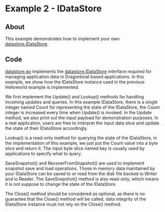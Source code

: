# Example 2 - IDataStore #

## About ##
This example demonstrates how to implement your own [datastore.IDataStore](https://godoc.org/github.com/lni/dragonboat/datastore#IDataStore). 

## Code ##
[datastore.go](datastore.go) implements the [datastore.IDataStore](https://godoc.org/github.com/lni/dragonboat/datastore#IDataStore) interface required for managing application data in Dragonboat based applications. In this example, we show how the IDataStore instance used in the previous Helloworld example is implemented.

We first implement the Update() and Lookup() methods for handling incoming updates and queries. In this example IDataStore, there is a single integer named Count for representing the state of the IDataStore, the Count integer is increased every time when Update() is invoked. In the Update method, we also print out the input payload for demonstration purposes. In a real application, users are free to interpret the input data slice and update the state of their IDataStore accordingly. 

Lookup() is a read-only method for querying the state of the IDataStore, in the implementation of this example, we just put the Count value into a byte slice and return it. The input byte slice named key is usually used by applications to specify what to query. 

SaveSnapshot() and RecoverFromSnapshot() are used to implement snapshot save and load operations. Those in memory data maintained by your IDataStore can be saved to or read from the disk file backed io.Writer and io.Reader. The SaveSnapshot() method is also read-only, which means it is not suppose to change the state of the IDataStore. 

The Close() method should be considered as optional, as there is no guarantee that the Close() method will be called, data integrity of the IDataStore instance must not rely on the Close() method.  
